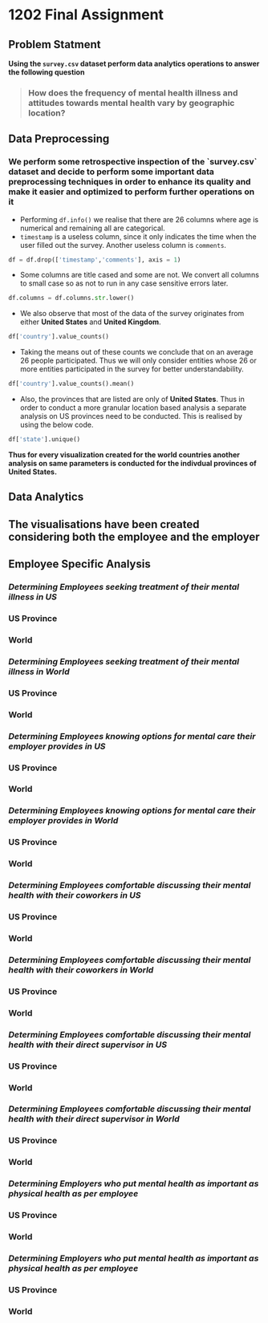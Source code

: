 # 1202 Final Assignment

## Problem Statment

<b>Using the `survey.csv` dataset perform data analytics operations to answer the following question</b>


> <h3>How does the frequency of mental health illness and attitudes towards mental health vary by geographic location?</h3>


## Data Preprocessing

<h3>We perform some retrospective inspection of the `survey.csv` dataset and decide to perform some important data preprocessing techniques in order to enhance its quality and make it easier and optimized to perform further operations on it</h3>

* Performing `df.info()` we realise that there are 26 columns where age is numerical and remaining all are categorical.
* `timestamp` is a useless column, since it only indicates the time when the user filled out the survey. Another useless column is `comments`.
```py
df = df.drop(['timestamp','comments'], axis = 1)
```
* Some columns are title cased and some are not. We convert all columns to small case so as not to run in any case sensitive errors later.
```py
df.columns = df.columns.str.lower()
```
* We also observe that most of the data of the survey originates from either <b>United States</b> and <b>United Kingdom</b>.
```py
df['country'].value_counts()
```
* Taking the means out of these counts we conclude that on an average 26 people participated. Thus we will only consider entities whose 26 or more entities participated in the survey for better understandability.
```py
df['country'].value_counts().mean()
```
* Also, the provinces that are listed are only of <b>United States</b>. Thus in order to conduct a more granular location based analysis a separate analysis on US provinces need to be conducted. This is realised by using the below code.
```py
df['state'].unique()
```
<b>Thus for every visualization created for the world countries another analysis on same parameters is conducted for the indivdual provinces of United States.</b>

## Data Analytics

<h2>The visualisations have been created considering both the employee and the employer</h2>

## Employee Specific Analysis

### <i>Determining Employees seeking treatment of their mental illness in US</i>

### US Province

### World
### <i>Determining Employees seeking treatment of their mental illness in World</i>

### US Province

### World
### <i>Determining Employees knowing options for mental care their employer provides in US</i>

### US Province

### World
### <i>Determining Employees knowing options for mental care their employer provides in World</i>

### US Province

### World
### <i>Determining Employees comfortable discussing their mental health with their coworkers in US</i>

### US Province

### World
### <i>Determining Employees comfortable discussing their mental health with their coworkers in World</i>

### US Province

### World
### <i>Determining Employees comfortable discussing their mental health with their direct supervisor in US</i>

### US Province

### World
### <i>Determining Employees comfortable discussing their mental health with their direct supervisor in World</i>

### US Province

### World
### <i>Determining Employers who put mental health as important as physical health as per employee</i>

### US Province

### World
### <i>Determining Employers who put mental health as important as physical health as per employee</i>

### US Province

### World